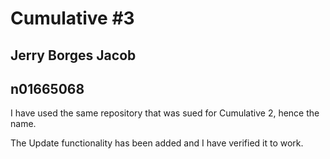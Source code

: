 # Cumulative #3 
## Jerry Borges Jacob
## n01665068

I have used the same repository that was sued for Cumulative 2, hence the name. 

The Update functionality has been added and I have verified it to work.
